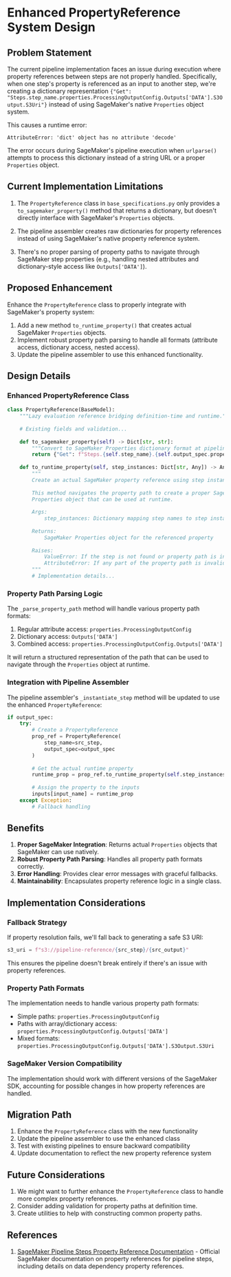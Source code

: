 # Enhanced PropertyReference System Design

## Problem Statement

The current pipeline implementation faces an issue during execution where property references between steps are not properly handled. Specifically, when one step's property is referenced as an input to another step, we're creating a dictionary representation `{"Get": "Steps.step_name.properties.ProcessingOutputConfig.Outputs['DATA'].S3Output.S3Uri"}` instead of using SageMaker's native `Properties` object system.

This causes a runtime error:
```
AttributeError: 'dict' object has no attribute 'decode'
```

The error occurs during SageMaker's pipeline execution when `urlparse()` attempts to process this dictionary instead of a string URL or a proper `Properties` object.

## Current Implementation Limitations

1. The `PropertyReference` class in `base_specifications.py` only provides a `to_sagemaker_property()` method that returns a dictionary, but doesn't directly interface with SageMaker's `Properties` objects.

2. The pipeline assembler creates raw dictionaries for property references instead of using SageMaker's native property reference system.

3. There's no proper parsing of property paths to navigate through SageMaker step properties (e.g., handling nested attributes and dictionary-style access like `Outputs['DATA']`).

## Proposed Enhancement

Enhance the `PropertyReference` class to properly integrate with SageMaker's property system:

1. Add a new method `to_runtime_property()` that creates actual SageMaker `Properties` objects.
2. Implement robust property path parsing to handle all formats (attribute access, dictionary access, nested access).
3. Update the pipeline assembler to use this enhanced functionality.

## Design Details

### Enhanced PropertyReference Class

```python
class PropertyReference(BaseModel):
    """Lazy evaluation reference bridging definition-time and runtime."""
    
    # Existing fields and validation...
    
    def to_sagemaker_property(self) -> Dict[str, str]:
        """Convert to SageMaker Properties dictionary format at pipeline definition time."""
        return {"Get": f"Steps.{self.step_name}.{self.output_spec.property_path}"}
    
    def to_runtime_property(self, step_instances: Dict[str, Any]) -> Any:
        """
        Create an actual SageMaker property reference using step instances.
        
        This method navigates the property path to create a proper SageMaker
        Properties object that can be used at runtime.
        
        Args:
            step_instances: Dictionary mapping step names to step instances
            
        Returns:
            SageMaker Properties object for the referenced property
            
        Raises:
            ValueError: If the step is not found or property path is invalid
            AttributeError: If any part of the property path is invalid
        """
        # Implementation details...
```

### Property Path Parsing Logic

The `_parse_property_path` method will handle various property path formats:

1. Regular attribute access: `properties.ProcessingOutputConfig`
2. Dictionary access: `Outputs['DATA']`
3. Combined access: `properties.ProcessingOutputConfig.Outputs['DATA']`

It will return a structured representation of the path that can be used to navigate through the `Properties` object at runtime.

### Integration with Pipeline Assembler

The pipeline assembler's `_instantiate_step` method will be updated to use the enhanced `PropertyReference`:

```python
if output_spec:
    try:
        # Create a PropertyReference
        prop_ref = PropertyReference(
            step_name=src_step,
            output_spec=output_spec
        )
        
        # Get the actual runtime property
        runtime_prop = prop_ref.to_runtime_property(self.step_instances)
        
        # Assign the property to the inputs
        inputs[input_name] = runtime_prop
    except Exception:
        # Fallback handling
```

## Benefits

1. **Proper SageMaker Integration**: Returns actual `Properties` objects that SageMaker can use natively.
2. **Robust Property Path Parsing**: Handles all property path formats correctly.
3. **Error Handling**: Provides clear error messages with graceful fallbacks.
4. **Maintainability**: Encapsulates property reference logic in a single class.

## Implementation Considerations

### Fallback Strategy

If property resolution fails, we'll fall back to generating a safe S3 URI:
```python
s3_uri = f"s3://pipeline-reference/{src_step}/{src_output}"
```
This ensures the pipeline doesn't break entirely if there's an issue with property references.

### Property Path Formats

The implementation needs to handle various property path formats:

- Simple paths: `properties.ProcessingOutputConfig`
- Paths with array/dictionary access: `properties.ProcessingOutputConfig.Outputs['DATA']`
- Mixed formats: `properties.ProcessingOutputConfig.Outputs['DATA'].S3Output.S3Uri`

### SageMaker Version Compatibility

The implementation should work with different versions of the SageMaker SDK, accounting for possible changes in how property references are handled.

## Migration Path

1. Enhance the `PropertyReference` class with the new functionality
2. Update the pipeline assembler to use the enhanced class
3. Test with existing pipelines to ensure backward compatibility
4. Update documentation to reflect the new property reference system

## Future Considerations

1. We might want to further enhance the `PropertyReference` class to handle more complex property references.
2. Consider adding validation for property paths at definition time.
3. Create utilities to help with constructing common property paths.

## References

1. [SageMaker Pipeline Steps Property Reference Documentation](https://sagemaker.readthedocs.io/en/v2.92.2/amazon_sagemaker_model_building_pipeline.html#data-dependency-property-reference) - Official SageMaker documentation on property references for pipeline steps, including details on data dependency property references.

